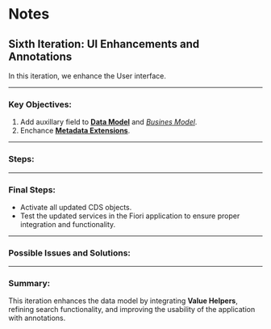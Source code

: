 # Notes

## Sixth Iteration: UI Enhancements and Annotations

In this iteration, we enhance the User interface.

---

### Key Objectives:
1. Add auxillary field to **[Data Model](./01_cds.md)** and *[Busines Model](./02_cds.md)*. 
2. Enchance **[Metadata Extensions](./03_metadata_extestion.md)**.

---

### Steps:

---

### Final Steps:

- Activate all updated CDS objects.
- Test the updated services in the Fiori application to ensure proper integration and functionality.

---

### Possible Issues and Solutions:

---

### Summary:
This iteration enhances the data model by integrating **Value Helpers**, refining search functionality, and improving the usability of the application with annotations.